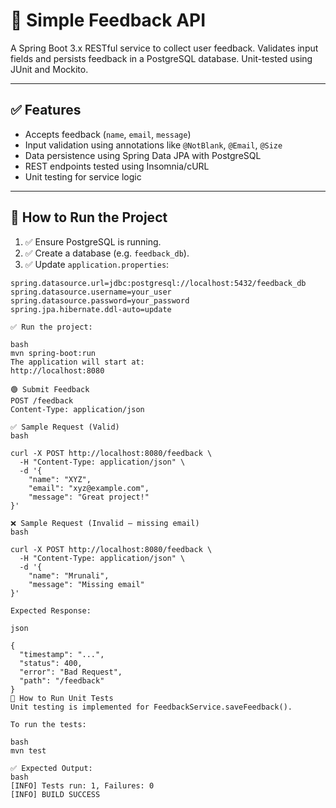 # 📝 Simple Feedback API

A Spring Boot 3.x RESTful service to collect user feedback. Validates input fields and persists feedback in a PostgreSQL database. Unit-tested using JUnit and Mockito.

---

## ✅ Features

- Accepts feedback (`name`, `email`, `message`)
- Input validation using annotations like `@NotBlank`, `@Email`, `@Size`
- Data persistence using Spring Data JPA with PostgreSQL
- REST endpoints tested using Insomnia/cURL
- Unit testing for service logic

---
## 🚀 How to Run the Project

1. ✅ Ensure PostgreSQL is running.
2. ✅ Create a database (e.g. `feedback_db`).
3. ✅ Update `application.properties`:

```properties
spring.datasource.url=jdbc:postgresql://localhost:5432/feedback_db
spring.datasource.username=your_user
spring.datasource.password=your_password
spring.jpa.hibernate.ddl-auto=update

✅ Run the project:

bash
mvn spring-boot:run
The application will start at:
http://localhost:8080

🟢 Submit Feedback
POST /feedback
Content-Type: application/json

✅ Sample Request (Valid)
bash

curl -X POST http://localhost:8080/feedback \
  -H "Content-Type: application/json" \
  -d '{
    "name": "XYZ",
    "email": "xyz@example.com",
    "message": "Great project!"
}'

❌ Sample Request (Invalid – missing email)
bash

curl -X POST http://localhost:8080/feedback \
  -H "Content-Type: application/json" \
  -d '{
    "name": "Mrunali",
    "message": "Missing email"
}'

Expected Response:

json

{
  "timestamp": "...",
  "status": 400,
  "error": "Bad Request",
  "path": "/feedback"
}
🧪 How to Run Unit Tests
Unit testing is implemented for FeedbackService.saveFeedback().

To run the tests:

bash
mvn test

✅ Expected Output:
bash
[INFO] Tests run: 1, Failures: 0
[INFO] BUILD SUCCESS



